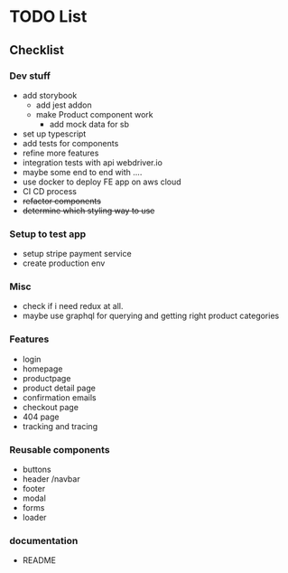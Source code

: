 # TODO List

## Checklist

### Dev stuff

- add storybook
    - add jest addon
    - make Product component work
        - add mock data for sb 
- set up typescript
- add tests for components
- refine more features
- integration tests with api webdriver.io
- maybe some end to end with ....
- use docker to deploy FE app on aws cloud
- CI CD process
- <del>refactor components</del>
- <del>determine which styling way to use</del>
  
### Setup to test app

- setup stripe payment service
- create production env

### Misc

- check if i need redux at all.
- maybe use graphql for querying and getting right product categories

### Features

- login
- homepage
- productpage
- product detail page
- confirmation emails
- checkout page
- 404 page
- tracking and tracing

### Reusable components

- buttons
- header /navbar
- footer
- modal
- forms
- loader

### documentation

- README